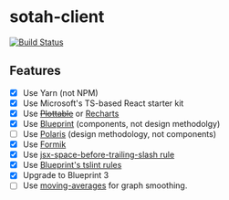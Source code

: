 # sotah-client

[![Build Status](https://travis-ci.org/ihsw/sotah-client.svg?branch=master)](https://travis-ci.org/ihsw/sotah-client)

## Features

- [x] Use Yarn (not NPM)
- [x] Use Microsoft's TS-based React starter kit
- [x] Use ~~[Plottable](https://github.com/palantir/plottable)~~ or [Recharts](https://github.com/recharts/recharts)
- [x] Use [Blueprint](http://blueprintjs.com/) (components, not design methodolgy)
- [ ] Use [Polaris](https://polaris.shopify.com/) (design methodology, not components)
- [x] Use [Formik](https://github.com/jaredpalmer/formik)
- [x] Use [jsx-space-before-trailing-slash rule](https://github.com/palantir/tslint-react/pull/144)
- [x] Use [Blueprint's tslint rules](https://www.npmjs.com/package/@blueprintjs/tslint-config)
- [x] Upgrade to Blueprint 3
- [ ] Use [moving-averages](https://github.com/kaelzhang/moving-averages) for graph smoothing.
